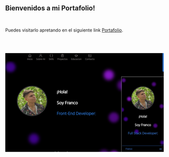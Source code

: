 <h2>Bienvenidos a mi Portafolio!</h2>
<br/>
<p>
    Puedes visitarlo apretando en el siguiente link
    <a  target="_blank" href="https://franco-aguero.vercel.app/">Portafolio</a>.
</p>
<br/>
<br/>
<br/>
<img src="./src/Components/Images/imagePortfolio.png" alt="image of web" />